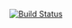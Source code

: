 
[![Build Status](https://travis-ci.com/brad072623/ex2-3.svg?branch=main)](https://travis-ci.com/brad072623/ex2-3)

